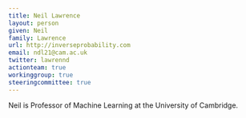 ```yaml
---
title: Neil Lawrence
layout: person
given: Neil
family: Lawrence
url: http://inverseprobability.com
email: ndl21@cam.ac.uk
twitter: lawrennd
actionteam: true
workinggroup: true
steeringcommittee: true
---
```


Neil is Professor of Machine Learning at the University of Cambridge.
